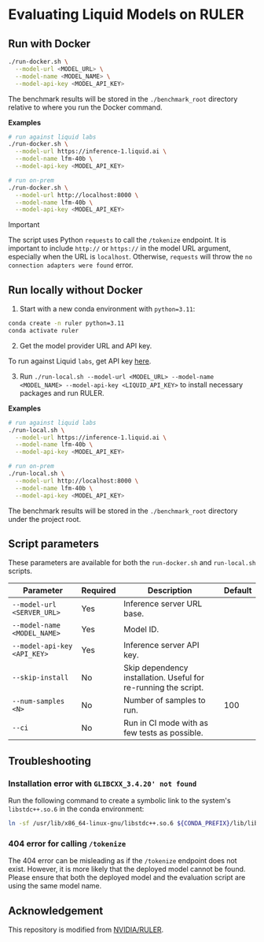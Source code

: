 # Evaluating Liquid Models on RULER

## Run with Docker

```bash
./run-docker.sh \
  --model-url <MODEL_URL> \
  --model-name <MODEL_NAME> \
  --model-api-key <MODEL_API_KEY>
```

The benchmark results will be stored in the `./benchmark_root` directory relative to where you run the Docker command.

**Examples**

```bash
# run against liquid labs
./run-docker.sh \
  --model-url https://inference-1.liquid.ai \
  --model-name lfm-40b \
  --model-api-key <MODEL_API_KEY>

# run on-prem
./run-docker.sh \
  --model-url http://localhost:8000 \
  --model-name lfm-40b \
  --model-api-key <MODEL_API_KEY>
```

> [!IMPORTANT]
> The script uses Python `requests` to call the `/tokenize` endpoint. It is important to include `http://` or `https://` in the model URL argument, especially when the URL is `localhost`. Otherwise, `requests` will throw the `no connection adapters were found` error.

## Run locally without Docker

1. Start with a new conda environment with `python=3.11`:

```bash
conda create -n ruler python=3.11
conda activate ruler
```

2. Get the model provider URL and API key.

To run against Liquid `labs`, get API key [here](https://labs.liquid.ai/settings).

3. Run `./run-local.sh --model-url <MODEL_URL> --model-name <MODEL_NAME> --model-api-key <LIQUID_API_KEY>` to install necessary packages and run RULER.

**Examples**

```bash
# run against liquid labs
./run-local.sh \
  --model-url https://inference-1.liquid.ai \
  --model-name lfm-40b \
  --model-api-key <MODEL_API_KEY>

# run on-prem
./run-local.sh \
  --model-url http://localhost:8000 \
  --model-name lfm-40b \
  --model-api-key <MODEL_API_KEY>
```

The benchmark results will be stored in the `./benchmark_root` directory under the project root.

## Script parameters

These parameters are available for both the `run-docker.sh` and `run-local.sh` scripts.

| Parameter | Required | Description | Default |
| --- | --- | --- | --- |
| `--model-url <SERVER_URL>` | Yes | Inference server URL base. | |
| `--model-name <MODEL_NAME>` | Yes | Model ID. | |
| `--model-api-key <API_KEY>` | Yes | Inference server API key. | |
| `--skip-install` | No | Skip dependency installation. Useful for re-running the script. | |
| `--num-samples <N>` | No | Number of samples to run. | 100 |
| `--ci` | No | Run in CI mode with as few tests as possible. | |

## Troubleshooting

### Installation error with `GLIBCXX_3.4.20' not found`

Run the following command to create a symbolic link to the system's `libstdc++.so.6` in the conda environment:

```bash
ln -sf /usr/lib/x86_64-linux-gnu/libstdc++.so.6 ${CONDA_PREFIX}/lib/libstdc++.so.6
```

### 404 error for calling `/tokenize`

The 404 error can be misleading as if the `/tokenize` endpoint does not exist. However, it is more likely that the deployed model cannot be found. Please ensure that both the deployed model and the evaluation script are using the same model name.

## Acknowledgement

This repository is modified from [NVIDIA/RULER](https://github.com/NVIDIA/RULER).
